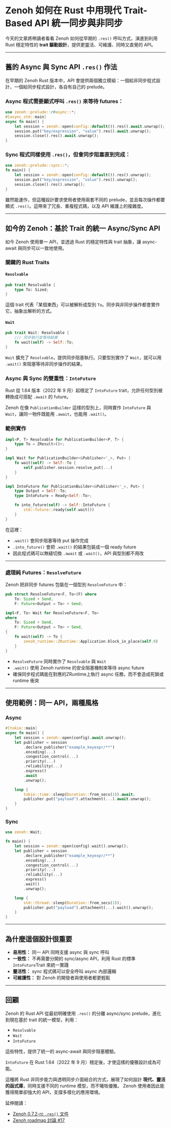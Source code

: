 # Zenoh 如何在 Rust 中用現代 Trait-Based API 統一同步與非同步

今天的文章將帶讀者看看 Zenoh 如何從早期的 `.res()` 呼叫方式，演進到利用 Rust 穩定特性的 **trait 驅動設計**，提供更靈活、可維護、同時又直覺的 API。

---

## 舊的 Async 與 Sync API `.res()` 作法

在早期的 Zenoh Rust 版本中，API 會提供兩個獨立模組：一個給非同步程式設計，一個給同步程式設計，各自有自己的 prelude。

### Async 程式需要顯式呼叫 `.res()` 來等待 futures：

```rust
use zenoh::prelude::r#async::*;
#[async_std::main]
async fn main() {
    let session = zenoh::open(config::default()).res().await.unwrap();
    session.put("key/expression", "value").res().await.unwrap();
    session.close().res().await.unwrap();
}
```

### Sync 程式同樣使用 `.res()`，但會同步阻塞直到完成：

```rust
use zenoh::prelude::sync::*;
fn main() {
    let session = zenoh::open(config::default()).res().unwrap();
    session.put("key/expression", "value").res().unwrap();
    session.close().res().unwrap();
}
```

雖然能運作，但這種設計要求使用者使用兩套不同的 prelude，並且每次操作都要顯式 `.res()`。這帶來了冗長、重複程式碼，以及 API 維護上的複雜度。

---

## 如今的 Zenoh：基於 Trait 的統一 Async/Sync API

如今 Zenoh 使用單一 API，並透過 Rust 的穩定特性與 trait 抽象，讓 async-await 與同步可以一致地使用。

### 關鍵的 Rust Traits

#### `Resolvable`

```rust
pub trait Resolvable {
    type To: Sized;
}
```

這個 trait 代表「某個東西」可以被解析成型別 `To`。同步與非同步操作都會實作它，抽象出解析的方式。

#### `Wait`

```rust
pub trait Wait: Resolvable {
    /// 同步執行並等待結果
    fn wait(self) -> Self::To;
}
```

`Wait` 擴充了 `Resolvable`，提供同步阻塞執行。只要型別實作了 `Wait`，就可以用 `.wait()` 來阻塞等待非同步操作的結果。

### Async 與 Sync 的雙重性：`IntoFuture`

Rust 從 1.64 版本（2022 年 9 月）起穩定了 `IntoFuture` trait，允許任何型別被轉換成可搭配 `.await` 的 future。

Zenoh 在像 `PublicationBuilder` 這樣的型別上，同時實作 `IntoFuture` 與 `Wait`，讓同一物件既能用 `.await`，也能用 `.wait()`。

### 範例實作

```rust
impl<P, T> Resolvable for PublicationBuilder<P, T> {
    type To = ZResult<()>;
}

impl Wait for PublicationBuilder<&Publisher<'_>, Put> {
    fn wait(self) -> Self::To {
        self.publisher.session.resolve_put(...)
    }
}

impl IntoFuture for PublicationBuilder<&Publisher<'_>, Put> {
    type Output = Self::To;
    type IntoFuture = Ready<Self::To>;

    fn into_future(self) -> Self::IntoFuture {
        std::future::ready(self.wait())
    }
}
```

在這裡：

* `.wait()` 會同步阻塞等待 put 操作完成
* `.into_future()` 會把 `.wait()` 的結果包裝成一個 ready future
* 因此程式碼可以無縫切換 `.await` 或 `.wait()`，API 與型別都不用改

---

### 處理純 Futures：`ResolveFuture`

Zenoh 把非同步 futures 包裝在一個型別 `ResolveFuture` 中：

```rust
pub struct ResolveFuture<F, To>(F) where
    To: Sized + Send,
    F: Future<Output = To> + Send;

impl<F, To> Wait for ResolveFuture<F, To>
where
    To: Sized + Send,
    F: Future<Output = To> + Send,
{
    fn wait(self) -> To {
        zenoh_runtime::ZRuntime::Application.block_in_place(self.0)
    }
}
```

* `ResolveFuture` 同時實作了 `Resolvable` 與 `Wait`
* `.wait()` 使用 Zenoh runtime 的安全阻塞機制來等待 async future
* 確保同步程式碼能在對應的ZRuntime上執行 async 任務，而不會造成死鎖或 runtime 衝突

---

## 使用範例：同一 API，兩種風格

### Async

```rust
#[tokio::main]
async fn main() {
    let session = zenoh::open(config).await.unwrap();
    let publisher = session
        .declare_publisher("example_keyexpr/**")
        .encoding(...)
        .congestion_control(...)
        .priority(...)
        .reliability(...)
        .express()
        .await
        .unwrap();

    loop {
        tokio::time::sleep(Duration::from_secs(1)).await;
        publisher.put("payload").attachment(...).await.unwrap();
    }
}
```

### Sync

```rust
use zenoh::Wait;

fn main() {
    let session = zenoh::open(config).wait().unwrap();
    let publisher = session
        .declare_publisher("example_keyexpr/**")
        .encoding(...)
        .congestion_control(...)
        .priority(...)
        .reliability(...)
        .express()
        .wait()
        .unwrap();

    loop {
        std::thread::sleep(Duration::from_secs(1));
        publisher.put("payload").attachment(...).wait().unwrap();
    }
}
```

---

## 為什麼這個設計很重要

* **易用性：** 同一 API 同時支援 async 與 sync 呼叫
* **一致性：** 不再需要分開的 sync/async API，利用 Rust 的標準`IntoFuture`Trait 來統一實踐
* **靈活性：** sync 程式碼可以安全呼叫 async 內部邏輯
* **可維護性：** 對 Zenoh 的開發者與使用者都更輕鬆

---

## 回顧

Zenoh 的 Rust API 從最初明確使用 `.res()` 的分離 async/sync prelude，進化到現在基於 trait 的統一模型，利用：

* `Resolvable`
* `Wait`
* `IntoFuture`

這些特性，提供了統一的 async-await 與同步阻塞體驗。

`IntoFuture` 在 Rust 1.64（2022 年 9 月）穩定後，才使這樣的優雅設計成為可能。

這種將 Rust 非同步能力與透明同步介面結合的方式，展現了如何設計 **現代、靈活的函式庫**，同時支援不同的 runtime 模型，而不犧牲優雅。
Zenoh 使用者因此能獲得簡單卻強大的 API，支撐多樣化的應用環境。


延伸閱讀：

* [Zenoh 0.7.2-rc `.res()` 文件](https://docs.rs/zenoh/0.7.2-rc/zenoh/index.html)
* [Zenoh roadmap 討論 #17](https://github.com/eclipse-zenoh/roadmap/discussions/17)
